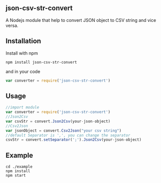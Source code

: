 ## json-csv-str-convert

A Nodejs module that help to convert JSON object to CSV string and vice versa.

## Installation

Install with npm

```
npm install json-csv-str-convert
```

and in your code

```javascript
var converter = require('json-csv-str-convert')
```

## Usage

```javascript
//import module
var converter = require('json-csv-str-convert')
//Json2Csv
var csvStr = convert.Json2Csv(your-json-object)
//Csv2Json
var jsonObject = convert.Csv2Json("your csv string")
//default Separator is ',', you can change the separator
csvStr = convert.setSeparator(';').Json2Csv(your-json-object)
```

## Example

```
cd ./example
npm install
npm start
```
